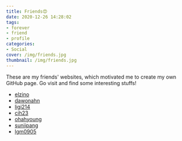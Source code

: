 ```yaml
---
title: Friends😍
date: 2020-12-26 14:28:02
tags:
- forever
- friend
- profile
categories:
- Social
cover: /img/friends.jpg
thumbnail: /img/friends.jpg
---
```


These are my friends' websites, which motivated me to create my own GitHub page.
Go visit and find some interesting stuffs!

* [elzino](https://elzino.github.io/)
* [dawonahn](https://dawonahn.github.io/)
* [ligi214](https://ligi214.github.io/)
* [cih23](https://cih23.github.io/)
* [ohahyoung](https://ohahyoung.github.io/)
* [suniipang](https://suniipang.github.io/)
* [lgm0905](https://lgm0905.github.io/)
